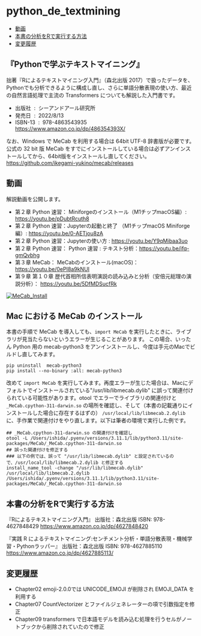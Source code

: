 # python_de_textmining

- [動画](#動画)
- [本書の分析をRで実行する方法](#本書の分析をRで実行する方法)
- [変更履歴](#変更履歴)

## 『Pythonで学ぶテキストマイニング』

拙著『Rによるテキストマイニング入門』（森北出版 2017）で扱ったデータを、Pythonでも分析できるように構成し直し、さらに単語分散表現の使い方、最近の自然言語処理で主流の Transformers についても解説した入門書です。

- 出版社 ‏ : ‎ シーアンドアール研究所
- 発売日 ‏ : ‎ 2022/8/13
- ISBN-13 ‏ : ‎ 978-4863543935  https://www.amazon.co.jp/dp/486354393X/


なお、Windows で MeCab を利用する場合は 64bit UTF-8 辞書版が必要です。公式の 32 bit 版 MeCab をすでにインストールしている場合は必ずアンインストールしてから、64bit版をインストールし直してください。 https://github.com/ikegami-yukino/mecab/releases 


## 動画

解説動画を公開します。
 
- 第２章 Python 速習： Miniforgeのインストール（M1チップmacOS編）: https://youtu.be/pDubtRcuth8
- 第２章 Python 速習：Jupyterの起動と終了 （M1チップmacOS Miniforge編）: https://youtu.be/0-AETjou8zA
- 第２章 Python 速習：Jupyterの使い方 : https://youtu.be/Y9qMibaa3uo
- 第２章 Python 速習： Python 速習 : テキスト分析：https://youtu.be/ifq-gmQvbhg
- 第３章 MeCab： MeCabのインストール(macOS)： https://youtu.be/0ePI8a9kNUI
- 第９章 第１０章 歴代首相所信表明演説の読み込みと分析（安倍元総理の演説分析）： https://youtu.be/5DfMDSucfRk


[![MeCab_Install](http://img.youtube.com/vi/0ePI8a9kNUI/0.jpg)](https://www.youtube.com/watch?v=0ePI8a9kNUI)

## Mac における MeCab のインストール

本書の手順で MeCab を導入しても、`import MeCab` を実行したときに、ライブラリが見当たらないというエラーが生じることがあります。
この場合、いったん Python 用の mecab-python3 をアンインストールし、今度は手元のMacでビルドし直してみます。

```
pip uninstall  mecab-python3
pip install --no-binary :all: mecab-python3
```

改めて `import MeCab` を実行してみます。再度エラーが生じた場合は、Macにデフォルトでインストールされている"/usr/lib/libmecab.dylib" 
に誤って関連付けられている可能性があります。otool でエラーでライブラリの関連付けと 
`_MeCab.cpython-311-darwin.so` 
の場所を確認し、そして（本書の記載通りにインストールした場合に存在するはずの）
`/usr/local/lib/libmecab.2.dylib`
に、手作業で関連付けをやり直します。以下は筆者の環境で実行した例です。

```
## _MeCab.cpython-311-darwin.so の関連付けを確認し
otool -L /Users/ishida/.pyenv/versions/3.11.1/lib/python3.11/site-packages/MeCab/_MeCab.cpython-311-darwin.so
## 誤った関連付けを修正する
### 以下の例では、誤って "/usr/lib/libmecab.dylib" と設定されているので、/usr/local/lib/libmecab.2.dylib と修正する
install_name_tool -change "/usr/lib/libmecab.dylib" /usr/local/lib/libmecab.2.dylib /Users/ishida/.pyenv/versions/3.11.1/lib/python3.11/site-packages/MeCab/_MeCab.cpython-311-darwin.so
```


## 本書の分析をRで実行する方法

『Rによるテキストマイニング入門』
出版社：森北出版
ISBN: 978-4627848429
https://www.amazon.co.jp/dp/4627848420

『実践 R によるテキストマイニング:センチメント分析・単語分散表現・機械学習・Pythonラッパー』
出版社：森北出版
ISBN: 978-4627885110
https://www.amazon.co.jp/dp/4627885113/


## 変更履歴

- Chapter02
  emoji-2.0.0では UNICODE_EMOJI が削除され EMOJI_DATA を利用する
- Chapter07
  CountVectorizer とファイルジェネレーターの項で引数指定を修正
- Chapter09
  transformers で日本語モデルを読み込む処理を行うセルがノートブックから削除されていたので修正


